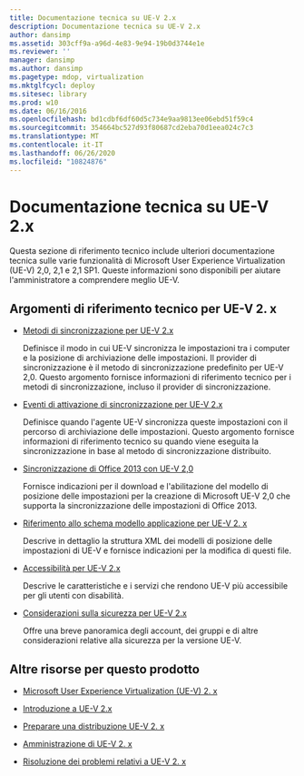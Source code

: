 ```yaml
---
title: Documentazione tecnica su UE-V 2.x
description: Documentazione tecnica su UE-V 2.x
author: dansimp
ms.assetid: 303cff9a-a96d-4e83-9e94-19b0d3744e1e
ms.reviewer: ''
manager: dansimp
ms.author: dansimp
ms.pagetype: mdop, virtualization
ms.mktglfcycl: deploy
ms.sitesec: library
ms.prod: w10
ms.date: 06/16/2016
ms.openlocfilehash: bd1cdbf6df60d5c734e9aa9813ee06ebd51f59c4
ms.sourcegitcommit: 354664bc527d93f80687cd2eba70d1eea024c7c3
ms.translationtype: MT
ms.contentlocale: it-IT
ms.lasthandoff: 06/26/2020
ms.locfileid: "10824876"
---
```

# Documentazione tecnica su UE-V 2.x


Questa sezione di riferimento tecnico include ulteriori documentazione tecnica sulle varie funzionalità di Microsoft User Experience Virtualization (UE-V) 2,0, 2,1 e 2,1 SP1. Queste informazioni sono disponibili per aiutare l'amministratore a comprendere meglio UE-V.

## Argomenti di riferimento tecnico per UE-V 2. x


-   [Metodi di sincronizzazione per UE-V 2.x](sync-methods-for-ue-v-2x-both-uevv2.md)

    Definisce il modo in cui UE-V sincronizza le impostazioni tra i computer e la posizione di archiviazione delle impostazioni. Il provider di sincronizzazione è il metodo di sincronizzazione predefinito per UE-V 2,0. Questo argomento fornisce informazioni di riferimento tecnico per i metodi di sincronizzazione, incluso il provider di sincronizzazione.

-   [Eventi di attivazione di sincronizzazione per UE-V 2.x](sync-trigger-events-for-ue-v-2x-both-uevv2.md)

    Definisce quando l'agente UE-V sincronizza queste impostazioni con il percorso di archiviazione delle impostazioni. Questo argomento fornisce informazioni di riferimento tecnico su quando viene eseguita la sincronizzazione in base al metodo di sincronizzazione distribuito.

-   [Sincronizzazione di Office 2013 con UE-V 2,0](synchronizing-office-2013-with-ue-v-20-both-uevv2.md)

    Fornisce indicazioni per il download e l'abilitazione del modello di posizione delle impostazioni per la creazione di Microsoft UE-V 2,0 che supporta la sincronizzazione delle impostazioni di Office 2013.

-   [Riferimento allo schema modello applicazione per UE-V 2. x](application-template-schema-reference-for-ue-v-2x-both-uevv2.md)

    Descrive in dettaglio la struttura XML dei modelli di posizione delle impostazioni di UE-V e fornisce indicazioni per la modifica di questi file.

-   [Accessibilità per UE-V 2.x](accessibility-for-ue-v-2x-both-uevv2.md)

    Descrive le caratteristiche e i servizi che rendono UE-V più accessibile per gli utenti con disabilità.

-   [Considerazioni sulla sicurezza per UE-V 2.x](security-considerations-for-ue-v-2x-both-uevv2.md)

    Offre una breve panoramica degli account, dei gruppi e di altre considerazioni relative alla sicurezza per la versione UE-V.

## Altre risorse per questo prodotto


-   [Microsoft User Experience Virtualization (UE-V) 2. x](index.md)

-   [Introduzione a UE-V 2.x](get-started-with-ue-v-2x-new-uevv2.md)

-   [Preparare una distribuzione UE-V 2. x](prepare-a-ue-v-2x-deployment-new-uevv2.md)

-   [Amministrazione di UE-V 2. x](administering-ue-v-2x-new-uevv2.md)

-   [Risoluzione dei problemi relativi a UE-V 2. x](troubleshooting-ue-v-2x-both-uevv2.md)






 

 





